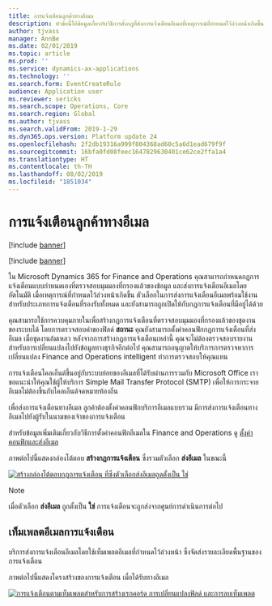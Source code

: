```yaml
---
title: การแจ้งเตือนลูกค้าทางอีเมล
description: หัวข้อนี้ให้ข้อมูลเกี่ยวกับวิธีการตั้งกฎที่ส่งการแจ้งเตือนอีเมลที่เหตุการณ์ที่กำหนดไว้ล่วงหน้าเกิดขึ้น
author: tjvass
manager: AnnBe
ms.date: 02/01/2019
ms.topic: article
ms.prod: ''
ms.service: dynamics-ax-applications
ms.technology: ''
ms.search.form: EventCreateRule
audience: Application user
ms.reviewer: sericks
ms.search.scope: Operations, Core
ms.search.region: Global
ms.author: tjvass
ms.search.validFrom: 2019-1-29
ms.dyn365.ops.version: Platform update 24
ms.openlocfilehash: 2f2db19316a999f804368ad60c5a6d1ead679f9f
ms.sourcegitcommit: 16bfa0fd08feec1647829630401ce62ce2ffa1a4
ms.translationtype: HT
ms.contentlocale: th-TH
ms.lasthandoff: 08/02/2019
ms.locfileid: "1851034"
---
```

# <a name="client-alert-notifications-by-email"></a>การแจ้งเตือนลูกค้าทางอีเมล

[!include [banner](../includes/banner.md)]

[!include [banner](../includes/preview-banner.md)]

ใน Microsoft Dynamics 365 for Finance and Operations คุณสามารถกำหนดกฏการแจ้งเตือนแบบกำหนดเองที่ตรวจสอบมุมมองที่กรองแล้วของข้อมูล และส่งการแจ้งเตือนอีเมลโดยอัตโนมัติ เมื่อเหตุการณ์ที่กำหนดไว้ล่วงหน้าเกิดขึ้น ตัวเลือกในการส่งการแจ้งเตือนอีเมลพร้อมใช้งานสำหรับประเภทการแจ้งเตือนที่รองรับทั้งหมด และยังสามารถถูกเปิดให้กับกฎการแจ้งเตือนที่มีอยู่ได้ด้วย

คุณสามารถใช้การควบคุมภายในเพื่อสร้างกฎการแจ้งเตือนที่ตรวจสอบมุมมองที่กรองแล้วของชุดงานของระบบได้ โดยการตรวจสอบค่าของฟิลด์ **สถานะ** คุณยังสามารถตั้งค่าคอนฟิกกฎการแจ้งเตือนที่ส่งอีเมล เมื่อชุดงานล้มเหลว หลังจากการสร้างกฎการแจ้งเตือนเหล่านี้ คุณจะไม่ต้องตรวจสอบรายงานสำหรับการเปลี่ยนแปลงไปยังข้อมูลทางธุรกิจอีกต่อไป คุณสามารถอนุญาตให้บริการการตรวจหาการเปลี่ยนแปลง Finance and Operations intelligent ทำการตรวจสอบให้คุณแทน

การแจ้งเตือนไคลเอ็นต์ขึ้นอยู่กับระบบย่อยของอีเมลที่ได้รับผ่านการรวมกับ Microsoft Office เราขอแนะนำให้คุณใช้ผู้ให้บริการ Simple Mail Transfer Protocol (SMTP) เพื่อให้การกระจายอีเมลไม่ต้องขึ้นกับไคลเอ็นต์จดหมายท้องถิ่น

เพื่อส่งการแจ้งเตือนทางอีเมล ลูกค้าต้องตั้งค่าคอนฟิกบริการอีเมลแบบรวม มีการส่งการแจ้งเตือนทางอีเมลไปยังผู้รับในนามของเจ้าของการแจ้งเตือน

สำหรับข้อมูลเพิ่มเติมเกี่ยวกับวิธีการตั้งค่าคอนฟิกอีเมลใน Finance and Operations ดู [ตั้งค่าคอนฟิกและส่งอีเมล](../organization-administration/configure-email.md)

ภาพต่อไปนี้แสดงกล่องโต้ตอบ **สร้างกฎการแจ้งเตือน** ซึ่งรวมตัวเลือก **ส่งอีเมล** ในขณะนี้

[![สร้างกล่องโต้ตอบกฎการแจ้งเตือน ที่ซึ่งตัวเลือกส่งอีเมลถูดตั้งเป็น ใช่](./media/Create-alert-rule-form.png)](./media/Create-alert-rule-form.png)

> [!NOTE]
> เมื่อตัวเลือก **ส่งอีเมล** ถูกตั้งเป็น **ใช่** การแจ้งเตือนจะถูกส่งจากศูนย์การดำเนินการต่อไป

## <a name="alert-notification-email-templates"></a>เท็มเพลตอีเมลการแจ้งเตือน

บริการส่งการแจ้งเตือนอีเมลโดยใช้เท็มเพลตอีเมลที่กำหนดไว้ล่วงหน้า ซึ่งจัดส่งรายละเอียดพื้นฐานของการแจ้งเตือน

ภาพต่อไปนี้แสดงโครงสร้างของการแจ้งเตือน เมื่อได้รับทางอีเมล

[![การแจ้งเตือนตามเท็มเพลตสำหรับการสร้างเรกคอร์ด การเปลี่ยนแปลงฟิลด์ และการลบเท็มเพลต](./media/Alert-email-templates.png)](./media/Alert-email-templates.png)

